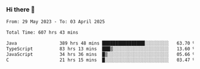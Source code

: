 ### Hi there 👋

<!--START_SECTION:waka-->

```txt
From: 29 May 2023 - To: 03 April 2025

Total Time: 607 hrs 43 mins

Java                389 hrs 48 mins ████████████████░░░░░░░░░   63.70 %
TypeScript          83 hrs 13 mins  ███▒░░░░░░░░░░░░░░░░░░░░░   13.60 %
JavaScript          34 hrs 36 mins  █▒░░░░░░░░░░░░░░░░░░░░░░░   05.66 %
C                   21 hrs 15 mins  █░░░░░░░░░░░░░░░░░░░░░░░░   03.47 %
```

<!--END_SECTION:waka-->
<!--
**the-beef-calculator/the-beef-calculator** is a ✨ _special_ ✨ repository because its `README.md` (this file) appears on your GitHub profile.

Here are some ideas to get you started:

- 🔭 I’m currently working on ...
- 🌱 I’m currently learning ...
- 👯 I’m looking to collaborate on ...
- 🤔 I’m looking for help with ...
- 💬 Ask me about ...
- 📫 How to reach me: ...
- 😄 Pronouns: ...
- ⚡ Fun fact: ...
-->
